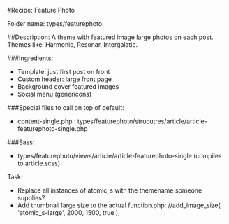 #Recipe: Feature Photo

Folder name: types/featurephoto

##Description: A theme with featured image large photos on each post.
Themes like: Harmonic, Resonar, Intergalatic.

###Ingredients:
- Template: just first post on front
- Custom header: large front page
- Background cover featured images
- Social menu (genericons)

###Special files to call on top of default:
- content-single.php : types/featurephoto/strucutres/article/article-featurephoto-single.php

###Sass:
- types/featurephoto/views/article/article-featurephoto-single (compiles to article.scss)

Task:
- Replace all instances of atomic_s with the themename someone supplies?
- Add thumbnail large size to the actual function.php:
//add_image_size( 'atomic_s-large', 2000, 1500, true  );